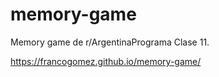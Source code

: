 # memory-game

Memory game de r/ArgentinaPrograma Clase 11.

https://francogomez.github.io/memory-game/
